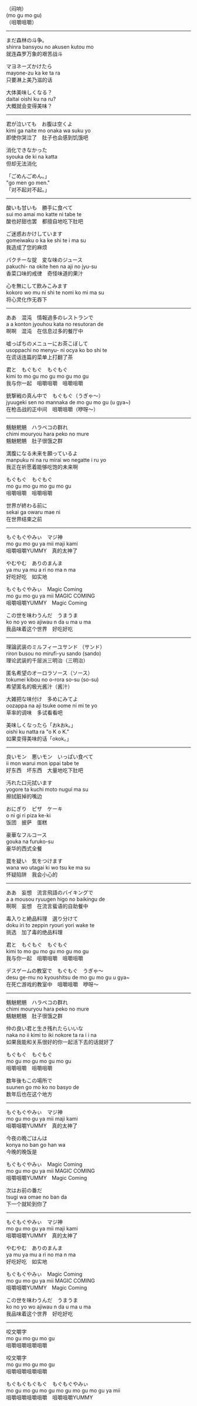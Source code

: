 （闷响）  
(mo gu mo gu)  
（咀嚼咀嚼）  

---

まだ森林の斗争。  
shinra bansyou no akusen kutou mo  
就连森罗万象的艰苦战斗  

マヨネーズかけたら  
mayone-zu ka ke ta ra  
只要淋上美乃滋的话  

大体美味しくなる？  
daitai oishi ku na ru?  
大概就会变得美味？  

---

君が泣いても　お腹は空くよ  
kimi ga naite mo     onaka wa suku yo  
即使你哭泣了　肚子也会感到饥饿吧  

消化できなかった  
syouka de ki na katta  
但却无法消化  

「ごめんごめん。」  
"go men go men."  
「对不起对不起。」  

---

酸いも甘いも　勝手に食べて  
sui mo amai mo     katte ni tabe te  
酸也好甜也罢　都擅自地吃下肚吧  

ご迷惑おかけしています  
gomeiwaku o ka ke shi te i ma su  
我造成了您的麻烦  

パクチーな掟　変な味のジュース  
pakuchi- na okite     hen na aji no jyu-su  
香菜口味的戒律　奇怪味道的果汁  

心を無にして飲みこみます  
kokoro wo mu ni shi te nomi ko mi ma su  
将心灵化作无吞下  

---

ああ　混沌　情報過多のレストランで  
a a     konton     jyouhou kata no resutoran de  
啊啊　混沌　在信息过多的餐厅中  

嘘っぱちのメニューにお茶こぼして  
usoppachi no menyu- ni ocya ko bo shi te  
在谎话连篇的菜单上打翻了茶  

君と　もぐもぐ　もぐもぐ  
kimi to     mo gu mo gu     mo gu mo gu  
我与你一起　咀嚼咀嚼　咀嚼咀嚼  

銃撃戦の真ん中で　もぐもぐ（うぎゃ～）  
jyuugeki sen no mannaka de     mo gu mo gu (u gya~)  
在枪击战的正中间　咀嚼咀嚼（咿呀～）  

---

魑魅魍魎　ハラペコの群れ  
chimi mouryou     hara peko no mure  
魑魅魍魎　肚子很饿之群  

満腹になる未来を願っているよ  
manpuku ni na ru mirai wo negatte i ru yo  
我正在祈愿着能够吃饱的未来啊  

もぐもぐ　もぐもぐ  
mo gu mo gu     mo gu mo gu  
咀嚼咀嚼　咀嚼咀嚼  

世界が終わる前に  
sekai ga owaru mae ni  
在世界结束之前  

---

もぐもぐやみぃ　マジ神  
mo gu mo gu ya mii     maji kami  
咀嚼咀嚼YUMMY　真的太神了  

やむやむ　ありのまんま  
ya mu ya mu     a ri no ma n ma  
好吃好吃　如实地  

もぐもぐやみぃ　Magic Coming  
mo gu mo gu ya mii     MAGIC COMING  
咀嚼咀嚼YUMMY　Magic Coming  

この世を味わうんだ　うまうま  
ko no yo wo ajiwau n da     u ma u ma  
我品味着这个世界　好吃好吃  

---

理論武装のミルフィーユサンド （サンド）  
riron busou no mirufi-yu sando (sando)  
理论武装的千层派三明治（三明治）  

匿名希望のオーロラソース（ソース）  
tokumei kibou no o-rora so-su (so-su)  
希望匿名的极光酱汁（酱汁）  

大雑把な味付け　多めにみてよ  
oozappa na aji tsuke     oome ni mi te yo  
草率的调味　多试看看吧  

美味しくなったら「おkおk。」  
oishi ku natta ra "o K o K."  
如果变得美味的话「okok。」  

---

良いモン　悪いモン　いっぱい食べて  
ii mon     warui mon     ippai tabe te  
好东西　坏东西　大量地吃下肚吧  

汚れた口元拭います  
yogore ta kuchi moto nugui ma su  
擦拭脏掉的嘴边  

おにぎり　ピザ　ケーキ  
o ni gi ri     piza     ke-ki  
饭团　披萨　蛋糕  

豪華なフルコース  
gouka na furuko-su  
豪华的西式全餐  

罠を疑い　気をつけます  
wana wo utagai     ki wo tsu ke ma su  
怀疑陷阱　我会小心的  

---

ああ　妄想　流言飛語のバイキングで  
a a     mousou     ryuugen higo no baikingu de  
啊啊　妄想　在流言蜚语的自助餐中  

毒入りと絶品料理　選り分けて  
doku iri to zeppin ryouri     yori wake te  
挑选　加了毒的绝品料理  

君と　もぐもぐ　もぐもぐ  
kimi to     mo gu mo gu     mo gu mo gu  
我与你一起　咀嚼咀嚼　咀嚼咀嚼  

デスゲームの教室で　もぐもぐ　うぎゃ～  
desu ge-mu no kyoushitsu de     mo gu mo gu     u gya~  
在死亡游戏的教室中　咀嚼咀嚼　咿呀～  

---

魑魅魍魎　ハラペコの群れ  
chimi mouryou     hara peko no mure  
魑魅魍魎　肚子很饿之群  

仲の良い君と生き残れたらいいな  
naka no ii kimi to iki nokore ta ra i i na  
如果我能和关系很好的你一起活下去的话就好了  

もぐもぐ　もぐもぐ  
mo gu mo gu     mo gu mo gu  
咀嚼咀嚼　咀嚼咀嚼  

数年後もこの場所で  
suunen go mo ko no basyo de  
数年后也在这个地方  

---

もぐもぐやみぃ　マジ神  
mo gu mo gu ya mii     maji kami  
咀嚼咀嚼YUMMY　真的太神了  

今夜の晩ごはんは  
konya no ban go han wa  
今晚的晚饭是  

もぐもぐやみぃ　Magic Coming  
mo gu mo gu ya mii     MAGIC COMING  
咀嚼咀嚼YUMMY　Magic Coming  

次はお前の番だ  
tsugi wa omae no ban da  
下一个就轮到你了  

---

もぐもぐやみぃ　マジ神  
mo gu mo gu ya mii     maji kami  
咀嚼咀嚼YUMMY　真的太神了  

やむやむ　ありのまんま  
ya mu ya mu     a ri no ma n ma  
好吃好吃　如实地  

もぐもぐやみぃ　Magic Coming  
mo gu mo gu ya mii     MAGIC COMING  
咀嚼咀嚼YUMMY　Magic Coming  

この世を味わうんだ　うまうま  
ko no yo wo ajiwau n da     u ma u ma  
我品味着这个世界　好吃好吃  

---

咬文嚼字  
mo gu mo gu mo gu  
咀嚼咀嚼咀嚼咀嚼  

咬文嚼字  
mo gu mo gu mo gu  
咀嚼咀嚼咀嚼咀嚼  

もぐもぐもぐもぐ　もぐもぐやみぃ  
mo gu mo gu mo gu mo gu     mo gu mo gu ya mii  
咀嚼咀嚼咀嚼咀嚼　咀嚼咀嚼YUMMY  
